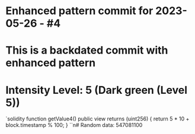 ﻿# Enhanced pattern commit for 2023-05-26 - #4
# This is a backdated commit with enhanced pattern
# Intensity Level: 5 (Dark green (Level 5))
`solidity
function getValue4() public view returns (uint256) {
    return 5 * 10 + block.timestamp % 100;
}
``n# Random data: 547081100

